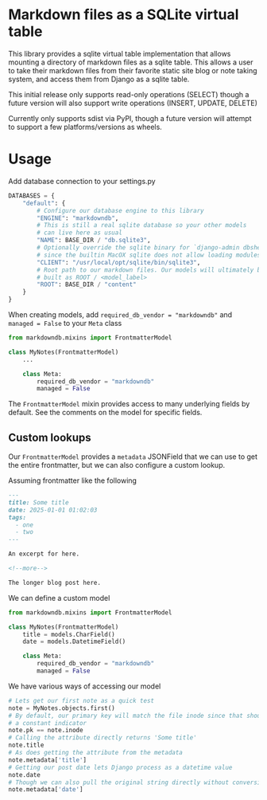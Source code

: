 # Markdown files as a SQLite virtual table

This library provides a sqlite virtual table implementation that allows mounting
a directory of markdown files as a sqlite table.
This allows a user to take their markdown files from their favorite static site blog
or note taking system, and access them from Django as a sqlite table.

This initial release only supports read-only operations (SELECT) though a future
version will also support write operations (INSERT, UPDATE, DELETE)

Currently only supports sdist via PyPI, though a future version will attempt to
support a few platforms/versions as wheels.

# Usage

Add database connection to your settings.py

```python
DATABASES = {
    "default": {
        # Configure our database engine to this library
        "ENGINE": "markdowndb",
        # This is still a real sqlite database so your other models
        # can live here as usual
        "NAME": BASE_DIR / "db.sqlite3",
        # Optionally override the sqlite binary for `django-admin dbshell`
        # since the builtin MacOX sqlite does not allow loading modules
        "CLIENT": "/usr/local/opt/sqlite/bin/sqlite3",
        # Root path to our markdown files. Our models will ultimately be
        # built as ROOT / <model_label>
        "ROOT": BASE_DIR / "content"
    }
}
```

When creating models, add `required_db_vendor = "markdowndb"` and `managed = False` to your `Meta` class

```python
from markdowndb.mixins import FrontmatterModel

class MyNotes(FrontmatterModel)
    ...

    class Meta:
        required_db_vendor = "markdowndb"
        managed = False
```

The `FrontmatterModel` mixin provides access to many underlying fields by default.
See the comments on the model for specific fields.

## Custom lookups

Our `FrontmatterModel` provides a `metadata` JSONField that we can use to get the entire frontmatter, but we can also configure a custom lookup.

Assuming frontmatter like the following

```markdown
---
title: Some title
date: 2025-01-01 01:02:03
tags:
  - one
  - two
---

An excerpt for here.

<!--more-->

The longer blog post here.
```

We can define a custom model

```python
from markdowndb.mixins import FrontmatterModel

class MyNotes(FrontmatterModel)
    title = models.CharField()
    date = models.DatetimeField()

    class Meta:
        required_db_vendor = "markdowndb"
        managed = False
```

We have various ways of accessing our model

```python
# Lets get our first note as a quick test
note = MyNotes.objects.first()
# By default, our primary key will match the file inode since that should be
# a constant indicator
note.pk == note.inode
# Calling the attribute directly returns 'Some title'
note.title
# As does getting the attribute from the metadata
note.metadata['title']
# Getting our post date lets Django process as a datetime value
note.date
# Though we can also pull the original string directly without conversion
note.metadata['date']
```
